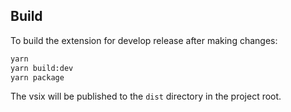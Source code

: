 ## Build

To build the extension for develop release after making changes:

```bash
yarn
yarn build:dev
yarn package
```

The vsix will be published to the `dist` directory in the project root.
